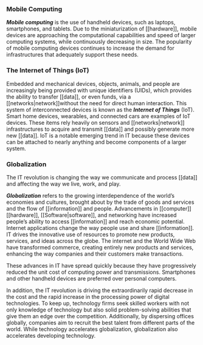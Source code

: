 ### Mobile Computing

_**Mobile computing**_ is the use of handheld devices, such as laptops, smartphones, and tablets. Due to the miniaturization of [[hardware]], mobile devices are approaching the computational capabilities and speed of larger computing systems, while continuously decreasing in size. The popularity of mobile computing devices continues to increase the demand for infrastructures that adequately support these needs.

### The Internet of Things (IoT)

Embedded and mechanical devices, objects, animals, and people are increasingly being provided with unique identifiers (UIDs), which provides the ability to transfer [[data]], or even funds, via a [[networks|network]]without the need for direct human interaction. This system of interconnected devices is known as the _**Internet of Things**_ (IoT). Smart home devices, wearables, and connected cars are examples of IoT devices. These items rely heavily on sensors and [[networks|network]] infrastructures to acquire and transmit [[data]] and possibly generate more new [[data]]. IoT is a notable emerging trend in IT because these devices can be attached to nearly anything and become components of a larger system.

### Globalization

The IT revolution is changing the way we communicate and process [[data]] and affecting the way we live, work, and play.

_**Globalization**_ refers to the growing interdependence of the world’s economies and cultures, brought about by the trade of goods and services and the flow of [[information]] and people. Advancements in [[computer]] [[hardware]], [[Software|software]], and networking have increased people’s ability to access [[information]] and reach economic potential. Internet applications change the way people use and share [[information]]. IT drives the innovative use of resources to promote new products, services, and ideas across the globe. The internet and the World Wide Web have transformed commerce, creating entirely new products and services, enhancing the way companies and their customers make transactions.

These advances in IT have spread quickly because they have progressively reduced the unit cost of computing power and transmissions. Smartphones and other handheld devices are preferred over personal computers.

In addition, the IT revolution is driving the extraordinarily rapid decrease in the cost and the rapid increase in the processing power of digital technologies. To keep up, technology firms seek skilled workers with not only knowledge of technology but also solid problem-solving abilities that give them an edge over the competition. Additionally, by dispersing offices globally, companies aim to recruit the best talent from different parts of the world. While technology accelerates globalization, globalization also accelerates developing technology.